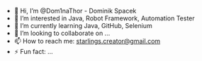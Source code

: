 - 👋 Hi, I’m @Dom1naThor - Dominik Spacek
- 👀 I’m interested in Java, Robot Framework, Automation Tester
- 🌱 I’m currently learning Java, GitHub, Selenium
- 💞️ I’m looking to collaborate on ...
- 📫 How to reach me: starlings.creator@gmail.com
- ⚡ Fun fact: ...
